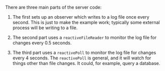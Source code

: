 There are three main parts of the server code:

1. The first sets up an observer which writes to a log file once every second. This is just to make the example work; typically some external process will be writing to a file.

1. The second part uses a `reactiveFileReader` to monitor the log file for changes every 0.5 seconds.

1. The third part uses a `reactivePoll` to monitor the log file for changes every 4 seconds. The `reactivePoll` is general, and it will watch for things other than file changes. It could, for example, query a database.
